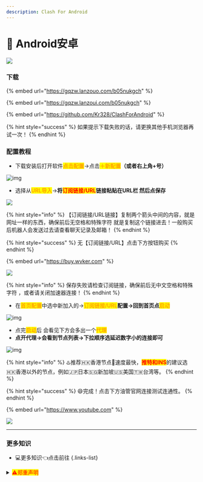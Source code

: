 ```yaml
---
description: Clash For Android
---
```


# 📱 Android安卓



![](https://1-1306085497.cos.ap-shanghai.myqcloud.com/img/20210717102622.png)

### 下载

{% embed url="https://gqzw.lanzouo.com/b05nukgch" %}

{% embed url="https://gqzw.lanzoui.com/b05nukgch" %}

{% embed url="https://github.com/Kr328/ClashForAndroid" %}

{% hint style="success" %}
如果提示下载失败的话，请更换其他手机浏览器再试一次！
{% endhint %}

### 配置教程

* 下载安装后打开软件<mark style="color:orange;">**点击配置**</mark>→点击<mark style="color:orange;">**＋新配置**</mark>**（或者右上角+号）**

![img](https://1-1306085497.cos.ap-shanghai.myqcloud.com/img/20210717102629.jpeg)

* 选择从<mark style="color:orange;">**URL导入**</mark>→**将**<mark style="color:red;">**订阅链接/URL**</mark>**链接粘贴在URL栏 然后点保存**

![](https://1-1306085497.cos.ap-shanghai.myqcloud.com/img/image-20211028021856812.png)

{% hint style="info" %}
【订阅链接/URL链接】复制两个箭头中间的内容，就是网址一样的东西，确保前后无空格和特殊字符 就是复制这个链接进去！一般购买后机器人会发送过去请查看聊天记录及邮箱！
{% endhint %}

{% hint style="success" %}
无【订阅链接/URL】点击下方按钮购买
{% endhint %}

{% embed url="https://buy.wvker.com" %}

![](https://1-1306085497.cos.ap-shanghai.myqcloud.com/img/41564165165.jpg)

{% hint style="info" %}
保存失败请检查订阅链接，确保前后无中文空格和特殊字符 ，或者请关闭加速器连接！
{% endhint %}

* 在<mark style="color:orange;">**首页配置**</mark>中选中新加入的→<mark style="color:orange;">**订阅链接/URL**</mark>**配置→回到首页点**<mark style="color:orange;">**启动**</mark>

![img](https://1-1306085497.cos.ap-shanghai.myqcloud.com/img/20210717102634.jpeg)

* 点完<mark style="color:orange;">**启动**</mark>后 会看见下方会多出一个<mark style="color:orange;">**代理**</mark>
* **点开代理→会看到节点列表→下拉顺序选延迟数字小的连接即可**

![img](https://1-1306085497.cos.ap-shanghai.myqcloud.com/img/20210802002524.jpg)

{% hint style="info" %}
:hotsprings:推荐🇭🇰香港节点🚀速度最快，<mark style="color:red;">**推特和INS**</mark>的建议选🇭🇰香港以外的节点，例如🇯🇵日本🇸🇬新加坡🇺🇸美国🇹🇼台湾等。
{% endhint %}

{% hint style="success" %}
:smile:完成！点击下方油管官网连接测试连通性。
{% endhint %}

{% embed url="https://www.youtube.com" %}

![](https://1-1306085497.cos.ap-shanghai.myqcloud.com/img/YouTube-logo-pc-2-600x314.png)

***

### 更多知识

* 💻更多知识👈点击前往 {.links-list}

<details>

<summary><mark style="color:red;">⚠️郑重声明</mark></summary>

本科普仅限于查阅学习资料和从事科研外贸工作的人群，所涉及到的工具资源均来自于互联网，本站对这些资源的可用性、安全性和版权不负有任何责任，如有侵权，请联系我删除。在使用过程中，请遵守中华人民共和国相关的法律法规，切勿发表和关注任何不利于国家安全、民族团结和中华民族伟大复兴的言论，一定要爱国明理，极端政治、宗教涉恐人士请绕道。

</details>
